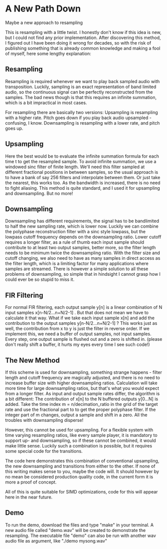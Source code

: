 # A New Path Down
Maybe a new approach to resampling

This is resampling with a little twist. I honestly don't know if this idea is new, but I could not find any prior implementation. After discovering this method, I figured out I have been doing it wrong for decades, so with the risk of publishing something that is already common knowledge and making a fool of myself, here some lengthy explanation:

## Resampling
Resampling is required whenever we want to play back sampled audio with transposition.
Luckily, sampling is an exact representation of band limited audio, so the continuous signal can be perfectly reconstructed from the samples.
The bad news though is that this requires an infinite summation, which is a bit impractical in most cases.

For resampling there are basically two versions:
Upsampling is resampling with a higher rate. Pitch goes down if you play back audio upsampled - confusing, I know. Downsampling is resampling with a lower rate, and pitch goes up. 

## Upsampling
Here the best would be to evaluate the infinite summation formula for each time t to get the resampled sample. To avoid infinite summation, we use a windowed sinc filter of finite length. We'll need this filter sampled at different fractional positions in between samples, so the usual approach is to have a bank of say 256 filters and interpolate between them. Or just take the nearest, this works too. As the bandwidth is increased, there is no need to fight aliasing. This method is quite standard, and I used it for upsampling and downsampling. But no more!

## Downsampling
Downsampling has different requirements, the signal has to be bandlimited to half the new sampling rate, which is lower now. Luckily we can combine the polyphase reconstruction filter with a sinc style lowpass, but the lowpass cutoff frequency depends on the downsampling ratio. Lower cutoff requires a longer filter, as a rule of thumb each input sample should contribute to at least two output samples, better more, so the filter length needs to be minimum twice the downsampling ratio. With the filter size and cutoff changing, we also need to have as many samples in direct access as the filter length, which is a limiting factor for many applications where samples are streamed. There is however a simple solution to all these problems of downsampling, so simple that in hindsight I cannot grasp how I could ever be so stupid to miss it.

## FIR Filtering
For normal FIR filtering, each output sample y[n] is a linear combination of N input samples x[n-N/2...n+N/2-1] . But that does not mean we have to calculate it that way. What if we take each input sample x[n] and add the contribution to the output samples y[n-N/2...n+N/2-1] ? This works just as well, the contribution from x to y is just the filter in reverse order. If we implement this, we need a buffer of output samples, not input samples. Every step, one output sample is flushed out and a zero is shifted in. (please don't really shift a buffer, it hurts my eyes every time I see such code!)

## The New Method
If this scheme is used for downsampling, something strange happens - filter length and cutoff frequency are magically adjusted, and there is no need to increase buffer size with higher downsampling ratios. Calculation will take more time for large downsampling ratios, but that's what you would expect from a longer filter. As input and output sample rates differ, the algorithm is a bit different: 
The contribution of x[n] to the N buffered outputs y[0...N] is added. Take the time index m = n/decimation_ratio in the grid of the target rate and use the fractional part to to get the proper polyphase filter. If the integer part of m changes, output a sample and shift in a zero. All the troubles with downsampling disperse! 

However, this cannot be used for upsampling. For a flexible system with time varying resampling ratios, like every sample player, it is mandatory to support up- and downsampling, so if these cannot be combined, it would make little sense. Luckily such a combination is possible, but it requires some special code for the transitions. 

The code here demonstrates this combination of conventional upsampling, the new downsampling and transitions from either to the other. If none of this writing makes sense to you, maybe the code will. It should however by no mean be considered production quality code, in the current form it is more a proof of concept. 

All of this is quite suitable for SIMD optimizations, code for this will appear here in the near future.

## Demo
To run the demo, download the files and type "make" in your terminal. A new audio file called "demo.wav" will be created to demonstrate the resampling. The executable file "demo" can also be run with another wav audio file as argument, like "./demo mysong.wav"
